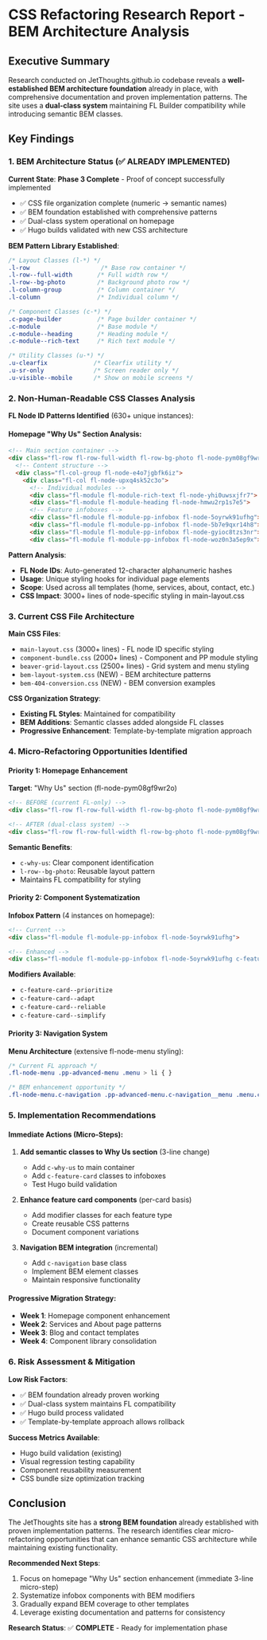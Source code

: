 # CSS Refactoring Research Report - BEM Architecture Analysis

## Executive Summary

Research conducted on JetThoughts.github.io codebase reveals a **well-established BEM architecture foundation** already in place, with comprehensive documentation and proven implementation patterns. The site uses a **dual-class system** maintaining FL Builder compatibility while introducing semantic BEM classes.

## Key Findings

### 1. BEM Architecture Status (✅ ALREADY IMPLEMENTED)

**Current State**: **Phase 3 Complete** - Proof of concept successfully implemented
- ✅ CSS file organization complete (numeric → semantic names)
- ✅ BEM foundation established with comprehensive patterns
- ✅ Dual-class system operational on homepage
- ✅ Hugo builds validated with new CSS architecture

**BEM Pattern Library Established**:
```css
/* Layout Classes (l-*) */
.l-row                    /* Base row container */
.l-row--full-width       /* Full width row */
.l-row--bg-photo         /* Background photo row */
.l-column-group          /* Column container */
.l-column                /* Individual column */

/* Component Classes (c-*) */
.c-page-builder          /* Page builder container */
.c-module                /* Base module */
.c-module--heading       /* Heading module */
.c-module--rich-text     /* Rich text module */

/* Utility Classes (u-*) */
.u-clearfix             /* Clearfix utility */
.u-sr-only              /* Screen reader only */
.u-visible--mobile      /* Show on mobile screens */
```

### 2. Non-Human-Readable CSS Classes Analysis

**FL Node ID Patterns Identified** (630+ unique instances):

#### Homepage "Why Us" Section Analysis:
```html
<!-- Main section container -->
<div class="fl-row fl-row-full-width fl-row-bg-photo fl-node-pym08gf9wr2o">
  <!-- Content structure -->
  <div class="fl-col-group fl-node-e4o7jgbfk6iz">
    <div class="fl-col fl-node-upxq4sk52c3o">
      <!-- Individual modules -->
      <div class="fl-module fl-module-rich-text fl-node-yhi0uwsxjfr7">
      <div class="fl-module fl-module-heading fl-node-hmwu2rp1s7e5">
      <!-- Feature infoboxes -->
      <div class="fl-module fl-module-pp-infobox fl-node-5oyrwk91ufhg">
      <div class="fl-module fl-module-pp-infobox fl-node-5b7e9qxr14h8">
      <div class="fl-module fl-module-pp-infobox fl-node-gyioc8tzs3nr">
      <div class="fl-module fl-module-pp-infobox fl-node-woz0n3a5ep9x">
```

**Pattern Analysis**:
- **FL Node IDs**: Auto-generated 12-character alphanumeric hashes
- **Usage**: Unique styling hooks for individual page elements
- **Scope**: Used across all templates (home, services, about, contact, etc.)
- **CSS Impact**: 3000+ lines of node-specific styling in main-layout.css

### 3. Current CSS File Architecture

**Main CSS Files**:
- `main-layout.css` (3000+ lines) - FL node ID specific styling
- `component-bundle.css` (2000+ lines) - Component and PP module styling
- `beaver-grid-layout.css` (2500+ lines) - Grid system and menu styling
- `bem-layout-system.css` (NEW) - BEM architecture patterns
- `bem-404-conversion.css` (NEW) - BEM conversion examples

**CSS Organization Strategy**:
- **Existing FL Styles**: Maintained for compatibility
- **BEM Additions**: Semantic classes added alongside FL classes
- **Progressive Enhancement**: Template-by-template migration approach

### 4. Micro-Refactoring Opportunities Identified

#### Priority 1: Homepage Enhancement
**Target**: "Why Us" section (fl-node-pym08gf9wr2o)
```html
<!-- BEFORE (current FL-only) -->
<div class="fl-row fl-row-full-width fl-row-bg-photo fl-node-pym08gf9wr2o">

<!-- AFTER (dual-class system) -->
<div class="fl-row fl-row-full-width fl-row-bg-photo fl-node-pym08gf9wr2o l-row l-row--full-width l-row--bg-photo c-why-us">
```

**Semantic Benefits**:
- `c-why-us`: Clear component identification
- `l-row--bg-photo`: Reusable layout pattern
- Maintains FL compatibility for styling

#### Priority 2: Component Systematization
**Infobox Pattern** (4 instances on homepage):
```html
<!-- Current -->
<div class="fl-module fl-module-pp-infobox fl-node-5oyrwk91ufhg">

<!-- Enhanced -->
<div class="fl-module fl-module-pp-infobox fl-node-5oyrwk91ufhg c-feature-card c-feature-card--prioritize">
```

**Modifiers Available**:
- `c-feature-card--prioritize`
- `c-feature-card--adapt`
- `c-feature-card--reliable`
- `c-feature-card--simplify`

#### Priority 3: Navigation System
**Menu Architecture** (extensive fl-node-menu styling):
```css
/* Current FL approach */
.fl-node-menu .pp-advanced-menu .menu > li { }

/* BEM enhancement opportunity */
.fl-node-menu.c-navigation .pp-advanced-menu.c-navigation__menu .menu.c-navigation__list > li.c-navigation__item { }
```

### 5. Implementation Recommendations

#### Immediate Actions (Micro-Steps):
1. **Add semantic classes to Why Us section** (3-line change)
   - Add `c-why-us` to main container
   - Add `c-feature-card` classes to infoboxes
   - Test Hugo build validation

2. **Enhance feature card components** (per-card basis)
   - Add modifier classes for each feature type
   - Create reusable CSS patterns
   - Document component variations

3. **Navigation BEM integration** (incremental)
   - Add `c-navigation` base class
   - Implement BEM element classes
   - Maintain responsive functionality

#### Progressive Migration Strategy:
- **Week 1**: Homepage component enhancement
- **Week 2**: Services and About page patterns
- **Week 3**: Blog and contact templates
- **Week 4**: Component library consolidation

### 6. Risk Assessment & Mitigation

**Low Risk Factors**:
- ✅ BEM foundation already proven working
- ✅ Dual-class system maintains FL compatibility
- ✅ Hugo build process validated
- ✅ Template-by-template approach allows rollback

**Success Metrics Available**:
- Hugo build validation (existing)
- Visual regression testing capability
- Component reusability measurement
- CSS bundle size optimization tracking

## Conclusion

The JetThoughts site has a **strong BEM foundation** already established with proven implementation patterns. The research identifies clear micro-refactoring opportunities that can enhance semantic CSS architecture while maintaining existing functionality.

**Recommended Next Steps**:
1. Focus on homepage "Why Us" section enhancement (immediate 3-line micro-step)
2. Systematize infobox components with BEM modifiers
3. Gradually expand BEM coverage to other templates
4. Leverage existing documentation and patterns for consistency

**Research Status**: ✅ **COMPLETE** - Ready for implementation phase